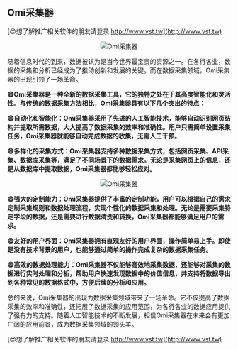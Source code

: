 ## **Omi采集器**

[😍想了解推广相关软件的朋友请登录 http://www.vst.tw](http://www.vst.tw)

 <center><img src="https://vst.tw/MP4/tuiguang/png/6.png" alt="Omi采集器"></center>

随着信息时代的到来，数据被认为是当今世界最宝贵的资源之一。在各行各业，数据的采集和分析已经成为了推动创新和发展的关键。而在数据采集领域，Omi采集器的出现引领了一场革命。

**😄Omi采集器是一种全新的数据采集工具，它的独特之处在于其高度智能化和灵活性。与传统的数据采集方法相比，Omi采集器具有以下几个突出的特点：**

**😄自动化和智能化：Omi采集器采用了先进的人工智能技术，能够自动识别网页结构并提取所需数据，大大提高了数据采集的效率和准确性。用户只需简单设置采集任务，Omi采集器就能够自动完成数据的收集，无需人工干预。**

**😄多样化的采集方式：Omi采集器支持多种数据采集方式，包括网页采集、API采集、数据库采集等，满足了不同场景下的数据需求。无论是采集网页上的信息，还是从数据库中提取数据，Omi采集器都能够轻松应对。**

 <center><img src="https://vst.tw/MP4/tuiguang/png/8.png" alt="Omi采集器"></center>

**😄强大的定制能力：Omi采集器提供了丰富的定制功能，用户可以根据自己的需求定制采集规则和数据处理流程，实现个性化的数据采集和处理。无论是需要采集特定字段的数据，还是需要进行数据清洗和转换，Omi采集器都能够满足用户的需求。**

**😄友好的用户界面：Omi采集器拥有直观友好的用户界面，操作简单易上手。即使是没有技术背景的用户，也能够通过简单的操作完成复杂的数据采集任务。**

**😄高效的数据处理能力：Omi采集器不仅能够高效地采集数据，还能够对采集的数据进行实时处理和分析，帮助用户快速发现数据中的价值信息，并支持将数据导出到各种常见的数据格式中，方便后续的分析和应用。**

总的来说，Omi采集器的出现为数据采集领域带来了一场革命。它不仅提高了数据采集的效率和准确性，还拓展了数据采集的应用范围，为各行各业的数据应用提供了强有力的支持。随着人工智能技术的不断发展，相信Omi采集器在未来会有更加广阔的应用前景，成为数据采集领域的领头羊。

[😍想了解推广相关软件的朋友请登录 http://www.vst.tw](http://www.vst.tw)



